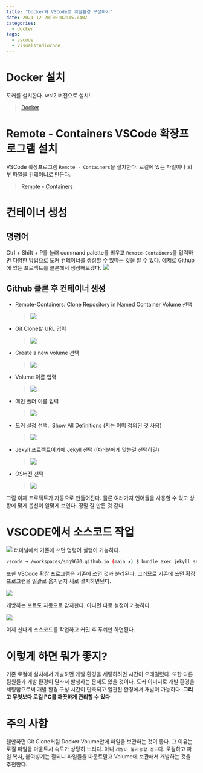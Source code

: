 ```yaml
---
title: "Docker와 VSCode로 개발환경 구성하기"
date: 2021-12-28T00:02:15.040Z
categories:
  - docker
tags:
  - vscode
  - visualstudiocode
---
```


# Docker 설치

도커를 설치한다. wsl2 버전으로 설치!

> [Docker](https://www.docker.com/get-started)

# Remote - Containers VSCode 확장프로그램 설치

VSCode 확장프로그램 `Remote - Containers`을 설치한다. 로컬에 있는 파일이나 외부 파일을 컨테이너로 만든다.

> [Remote - Containers](https://marketplace.visualstudio.com/items?itemName=ms-vscode-remote.remote-containers)

# 컨테이너 생성

## 명령어

Ctrl + Shift + P를 눌러 command palette를 띄우고 `Remote-Containers`를 입력하면 다양한 방법으로 도커 컨테이너를 생성할 수 있따는 것을 알 수 있다. 예제로 Github에 있는 프로젝트를 클론해서 생성해보겠다.
![](/assets/images/2021-12-28-vscode-with-docker-0.png)

## Github 클론 후 컨테이너 생성

- Remote-Containers: Clone Repository in Named Container Volume 선택
  > ![](/assets/images/2021-12-28-vscode-with-docker-1.png)
- Git Clone할 URL 입력
  > ![](/assets/images/2021-12-28-vscode-with-docker-2.png)
- Create a new volume 선택
  > ![](/assets/images/2021-12-28-vscode-with-docker-3.png)
- Volume 이름 입력
  > ![](/assets/images/2021-12-28-vscode-with-docker-4.png)
- 메인 폴더 이름 입력
  > ![](/assets/images/2021-12-28-vscode-with-docker-5.png)
- 도커 설정 선택.. Show All Definitions (저는 이미 정의된 것 사용)
  > ![](/assets/images/2021-12-28-vscode-with-docker-6.png)
- Jekyll 프로젝트이기에 Jekyll 선택 (여러분에게 맞는걸 선택하길)
  > ![](/assets/images/2021-12-28-vscode-with-docker-7.png)
- OS버전 선택
  > ![](/assets/images/2021-12-28-vscode-with-docker-8.png)

그럼 이제 프로젝트가 자동으로 만들어진다.
물론 여러가지 언어들을 사용할 수 있고 상황에 맞게 옵션이 알맞게 보인다.
정말 잘 만든 것 같다.

# VSCODE에서 소스코드 작업

![](/assets/images/2021-12-28-vscode-with-docker-9.png)
터미널에서 기존에 쓰던 명령어 실행이 가능하다.

```bash
vscode ➜ /workspaces/sdg9670.github.io (main ✗) $ bundle exec jekyll serve --livereload
```

또한 VSCode 확장 프로그램은 기존에 쓰던 것과 분리된다. 그러므로 기존에 쓰던 확장 프로그램을 일괄로 옮기던지 새로 설치하면된다.

![](/assets/images/2021-12-28-vscode-with-docker-10.png)

개방하는 포트도 자동으로 감지한다. 아니면 따로 설정이 가능하다.

![](/assets/images/2021-12-28-vscode-with-docker-11.png)

이제 신나게 소스코드를 작업하고 커밋 후 푸쉬만 하면된다.

# 이렇게 하면 뭐가 좋지?

기존 로컬에 설치해서 개발하면 개발 환경을 세팅하려면 시간이 오래걸렸다. 또한 다른 팀원들과 개발 환경이 달라서 발생하는 문제도 있을 것이다. 도커 이미지로 개발 환경을 세팅함으로써 개발 환경 구성 시간이 단축되고 일관된 환경에서 개발이 가능하다. **그리고 무엇보다 로컬 PC를 깨끗하게 관리할 수 있다**

# 주의 사항

웬만하면 Git Clone처럼 Docker Volume안에 파일을 보관하는 것이 좋다. 그 이유는 로컬 파일을 마운트시 속도가 상당히 느리다. 아니 `개발이 불가능할 정도`다. 로컬하고 파일 복사, 붙여넣기는 잘되니 파일들을 마운트말고 Volume에 보관해서 개발하는 것을 추천한다.
